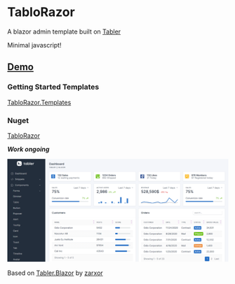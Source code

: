 # TabloRazor
A blazor admin template built on [Tabler](https://preview.tabler.io/)

Minimal javascript!

## [Demo](https://TabloRazor.github.io/TabloRazor)

### Getting Started Templates
[TabloRazor.Templates](https://github.com/TabloRazor/TabloRazor.Templates)

### Nuget
[TabloRazor](https://www.nuget.org/packages/TabloRazor/)

***Work ongoing***


![Alt text](TabloRazorDashbord.png?raw=true "Dashboard")

Based on [Tabler.Blazor](https://github.com/zarxor/Tabler.Blazor) by [zarxor](https://github.com/zarxor)

